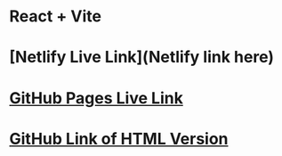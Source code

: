 # React + Vite

# [Netlify Live Link](Netlify link here)
# [GitHub Pages Live Link](https://jordles.github.io/Per-Scholas-Lab-308A.1.2/)
# [GitHub Link of HTML Version](https://github.com/jordles/Per-Scholas-Lab-308A.1.2)